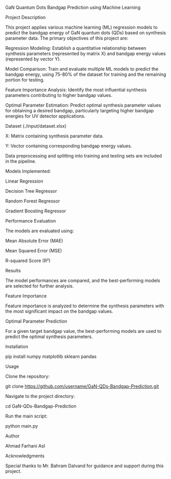 
GaN Quantum Dots Bandgap Prediction using Machine Learning

Project Description

This project applies various machine learning (ML) regression models to predict the bandgap energy of GaN quantum dots (QDs) based on synthesis parameter data. The primary objectives of this project are:

Regression Modeling: Establish a quantitative relationship between synthesis parameters (represented by matrix X) and bandgap energy values (represented by vector Y).

Model Comparison: Train and evaluate multiple ML models to predict the bandgap energy, using 75-80% of the dataset for training and the remaining portion for testing.

Feature Importance Analysis: Identify the most influential synthesis parameters contributing to higher bandgap values.

Optimal Parameter Estimation: Predict optimal synthesis parameter values for obtaining a desired bandgap, particularly targeting higher bandgap energies for UV detector applications.

Dataset (./input/dataset.xlsx)

X: Matrix containing synthesis parameter data.

Y: Vector containing corresponding bandgap energy values.

Data preprocessing and splitting into training and testing sets are included in the pipeline.

Models Implemented:

Linear Regression

Decision Tree Regressor

Random Forest Regressor

Gradient Boosting Regressor

Performance Evaluation

The models are evaluated using:

Mean Absolute Error (MAE)

Mean Squared Error (MSE)

R-squared Score (R²)

Results

The model performances are compared, and the best-performing models are selected for further analysis.

Feature Importance

Feature importance is analyzed to determine the synthesis parameters with the most significant impact on the bandgap values.

Optimal Parameter Prediction

For a given target bandgap value, the best-performing models are used to predict the optimal synthesis parameters.

Installation

pip install numpy matplotlib sklearn pandas

Usage

Clone the repository:

git clone https://github.com/username/GaN-QDs-Bandgap-Prediction.git

Navigate to the project directory:

cd GaN-QDs-Bandgap-Prediction

Run the main script:

python main.py

Author

Ahmad Farhani Asl

Acknowledgments

Special thanks to Mr. Bahram Dalvand for guidance and support during this project.

